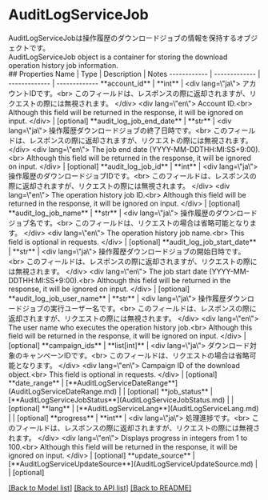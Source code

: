 # AuditLogServiceJob

<div lang=\"ja\">AuditLogServiceJobは操作履歴のダウンロードジョブの情報を保持するオブジェクトです。</div> <div lang=\"en\">AuditLogServiceJob object is a container for storing the download operation history job information.</div> 
## Properties
Name | Type | Description | Notes
------------ | ------------- | ------------- | -------------
**account_id** | **int** | &lt;div lang&#x3D;\&quot;ja\&quot;&gt; アカウントIDです。&lt;br&gt; このフィールドは、レスポンスの際に返却されますが、リクエストの際には無視されます。 &lt;/div&gt; &lt;div lang&#x3D;\&quot;en\&quot;&gt; Account ID.&lt;br&gt; Although this field will be returned in the response, it will be ignored on input. &lt;/div&gt;  | [optional] 
**audit_log_job_end_date** | **str** | &lt;div lang&#x3D;\&quot;ja\&quot;&gt; 操作履歴ダウンロードジョブの終了日時です。&lt;br&gt; このフィールドは、レスポンスの際に返却されますが、リクエストの際には無視されます。 &lt;/div&gt; &lt;div lang&#x3D;\&quot;en\&quot;&gt; The job end date (YYYY-MM-DDTHH:MI:SS+9:00).&lt;br&gt; Although this field will be returned in the response, it will be ignored on input. &lt;/div&gt;  | [optional] 
**audit_log_job_id** | **int** | &lt;div lang&#x3D;\&quot;ja\&quot;&gt; 操作履歴のダウンロードジョブIDです。&lt;br&gt; このフィールドは、レスポンスの際に返却されますが、リクエストの際には無視されます。 &lt;/div&gt; &lt;div lang&#x3D;\&quot;en\&quot;&gt; The operation history job ID.&lt;br&gt; Although this field will be returned in the response, it will be ignored on input. &lt;/div&gt;  | [optional] 
**audit_log_job_name** | **str** | &lt;div lang&#x3D;\&quot;ja\&quot;&gt; 操作履歴のダウンロードジョブ名です。&lt;br&gt; このフィールドは、リクエストの場合は省略可能となります。 &lt;/div&gt; &lt;div lang&#x3D;\&quot;en\&quot;&gt; The operation history job name.&lt;br&gt; This field is optional in requests. &lt;/div&gt;  | [optional] 
**audit_log_job_start_date** | **str** | &lt;div lang&#x3D;\&quot;ja\&quot;&gt; 操作履歴ダウンロードジョブの開始日時です。&lt;br&gt; このフィールドは、レスポンスの際に返却されますが、リクエストの際には無視されます。 &lt;/div&gt; &lt;div lang&#x3D;\&quot;en\&quot;&gt; The job start date (YYYY-MM-DDTHH:MI:SS+9:00).&lt;br&gt; Although this field will be returned in the response, it will be ignored on input. &lt;/div&gt;  | [optional] 
**audit_log_job_user_name** | **str** | &lt;div lang&#x3D;\&quot;ja\&quot;&gt; 操作履歴ダウンロードジョブの実行ユーザー名です。&lt;br&gt; このフィールドは、レスポンスの際に返却されますが、リクエストの際には無視されます。 &lt;/div&gt; &lt;div lang&#x3D;\&quot;en\&quot;&gt; The user name who executes the operation history job.&lt;br&gt; Although this field will be returned in the response, it will be ignored on input. &lt;/div&gt;  | [optional] 
**campaign_ids** | **list[int]** | &lt;div lang&#x3D;\&quot;ja\&quot;&gt; ダウンロード対象のキャンペーンIDです。&lt;br&gt; このフィールドは、リクエストの場合は省略可能となります。 &lt;/div&gt; &lt;div lang&#x3D;\&quot;en\&quot;&gt; Campaign ID of the download object.&lt;br&gt; This field is optional in requests. &lt;/div&gt;  | [optional] 
**date_range** | [**AuditLogServiceDateRange**](AuditLogServiceDateRange.md) |  | [optional] 
**job_status** | [**AuditLogServiceJobStatus**](AuditLogServiceJobStatus.md) |  | [optional] 
**lang** | [**AuditLogServiceLang**](AuditLogServiceLang.md) |  | [optional] 
**progress** | **int** | &lt;div lang&#x3D;\&quot;ja\&quot;&gt; 処理進捗です。&lt;br&gt; このフィールドは、レスポンスの際に返却されますが、リクエストの際には無視されます。 &lt;/div&gt; &lt;div lang&#x3D;\&quot;en\&quot;&gt; Displays progress in integers from 1 to 100.&lt;br&gt; Although this field will be returned in the response, it will be ignored on input. &lt;/div&gt;  | [optional] 
**update_source** | [**AuditLogServiceUpdateSource**](AuditLogServiceUpdateSource.md) |  | [optional] 

[[Back to Model list]](../README.md#documentation-for-models) [[Back to API list]](../README.md#documentation-for-api-endpoints) [[Back to README]](../README.md)


